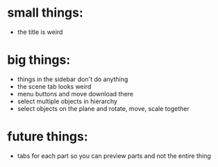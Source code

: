 # small things:
- the title is weird

# big things:
- things in the sidebar don't do anything
- the scene tab looks weird
- menu buttons and move download there
- select multiple objects in hierarchy
- select objects on the plane and rotate, move, scale together

# future things:
- tabs for each part so you can preview parts and not the entire thing